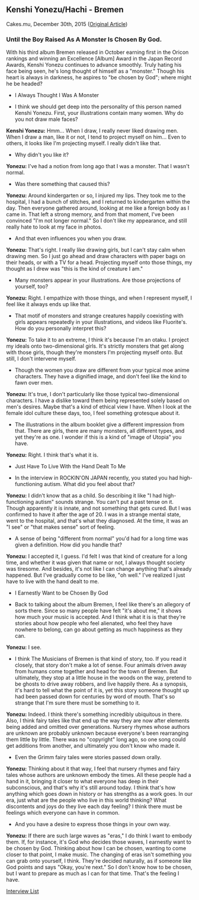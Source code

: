 ## Kenshi Yonezu/Hachi - Bremen

Cakes.mu, December 30th, 2015 ([Original Article](https://cakes.mu/posts/11823))

### Until the Boy Raised As A Monster Is Chosen By God.

With his third album Bremen released in October earning first in the Oricon rankings and winning an Excellence \[Album\] Award in the Japan Record Awards, Kenshi Yonezu continues to advance smoothly. Truly hating his face being seen, he's long thought of himself as a "monster." Though his heart is always in darkness, he aspires to "be chosen by God"; where might he be headed?

- I Always Thought I Was A Monster

- <r>I think we should get deep into the personality of this person named Kenshi Yonezu. First, your illustrations contain many women. Why do you not draw male faces?</r>

**Kenshi Yonezu:** Hmm... When I draw, I really never liked drawing men. When I draw a man, like it or not, I tend to project myself on him... Even to others, it looks like I'm projecting myself. I really didn't like that.

- <r>Why didn't you like it?</r>

**Yonezu:** I've had a notion from long ago that I was a monster. That I wasn't normal.

- <r>Was there something that caused this?</r>

**Yonezu:** Around kindergarten or so, I injured my lips. They took me to the hospital, I had a bunch of stitches, and I returned to kindergarten within the day. Then everyone gathered around, looking at me like a foreign body as I came in. That left a strong memory, and from that moment, I've been convinced "I'm not longer normal." So I don't like my appearance, and still really hate to look at my face in photos.

- <r>And that even influences you when you draw.</r>

**Yonezu:** That's right. I really like drawing girls, but I can't stay calm when drawing men. So I just go ahead and draw characters with paper bags on their heads, or with a TV for a head. Projecting myself onto those things, my thought as I drew was "this is the kind of creature I am."

- <r>Many monsters appear in your illustrations. Are those projections of yourself, too?</r>

**Yonezu:** Right. I empathize with those things, and when I represent myself, I feel like it always ends up like that.

- <r>That motif of monsters and strange creatures happily coexisting with girls appears repeatedly in your illustrations, and videos like Fluorite's. How do you personally interpret this?</r>

**Yonezu:** To take it to an extreme, I think it's because I'm an otaku. I project my ideals onto two-dimensional girls. It's strictly monsters that get along with those girls, though they're monsters I'm projecting myself onto. But still, I don't intervene myself.

- <r>Though the women you draw are different from your typical moe anime characters. They have a dignified image, and don't feel like the kind to fawn over men.</r>

**Yonezu:** It's true, I don't particularly like those typical two-dimensional characters. I have a dislike toward them being represented solely based on men's desires. Maybe that's a kind of ethical view I have. When I look at the female idol culture these days, too, I feel something grotesque about it.

- <r>The illustrations in the album booklet give a different impression from that. There are girls, there are many monsters, all different types, and yet they're as one. I wonder if this is a kind of "image of Utopia" you have.</r>

**Yonezu:** Right. I think that's what it is.

- Just Have To Live With the Hand Dealt To Me

- <r>In the interview in ROCKIN'ON JAPAN recently, you stated you had high-functioning autism. What did you feel about that?</r>

**Yonezu:** I didn't know that as a child. So describing it like "I had high-functioning autism" sounds strange. You can't put a past tense on it. Though apparently it is innate, and not something that gets cured. But I was confirmed to have it after the age of 20. I was in a strange mental state, went to the hospital, and that's what they diagnosed. At the time, it was an "I see" or "that makes sense" sort of feeling.

- <r>A sense of being "different from normal" you'd had for a long time was given a definition. How did you handle that?</r>

**Yonezu:** I accepted it, I guess. I'd felt I was that kind of creature for a long time, and whether it was given that name or not, I always thought society was tiresome. And besides, it's not like I can change anything that's already happened. But I've gradually come to be like, "oh well." I've realized I just have to live with the hand dealt to me.

- I Earnestly Want to be Chosen By God

- <r>Back to talking about the album Bremen, I feel like there's an allegory of sorts there. Since so many people have felt "it's about me," it shows how much your music is accepted. And I think what it is is that they're stories about how people who feel alienated, who feel they have nowhere to belong, can go about getting as much happiness as they can.</r>

**Yonezu:** I see.

- <r>I think The Musicians of Bremen is that kind of story, too. If you read it closely, that story don't make a lot of sense. Four animals driven away from humans come together and head for the town of Bremen. But ultimately, they stop at a little house in the woods on the way, pretend to be ghosts to drive away robbers, and live happily there. As a synopsis, it's hard to tell what the point of it is, yet this story someone thought up had been passed down for centuries by word of mouth. That's so strange that I'm sure there must be something to it.</r>

**Yonezu:** Indeed. I think there's something incredibly ubiquitous in there. Also, I think fairy tales like that end up the way they are now after elements being added and omitted over generations. Nursery rhymes whose authors are unknown are probably unknown because everyone's been rearranging them little by little. There was no "copyright" long ago, so one song could get additions from another, and ultimately you don't know who made it.

- <r>Even the Grimm fairy tales were stories passed down orally.</r>

**Yonezu:** Thinking about it that way, I feel that nursery rhymes and fairy tales whose authors are unknown embody the times. All these people had a hand in it, bringing it closer to what everyone has deep in their subconscious, and that's why it's still around today. I think that's how anything which goes down in history or has strengths as a work goes. In our era, just what are the people who live in this world thinking? What discontents and joys do they live each day feeling? I think there must be feelings which everyone can have in common.

- <r>And you have a desire to express those things in your own way.</r>

**Yonezu:** If there are such large waves as "eras," I do think I want to embody them. If, for instance, it's God who decides those waves, I earnestly want to be chosen by God. Thinking about how I can be chosen, wanting to come closer to that point, I make music. The changing of eras isn't something you can grab onto yourself, I think. They're decided naturally, as if someone like God points and says "Okay, you're next." So I don't know how to be chosen, but I want to prepare as much as I can for that time. That's the feeling I have.

[Interview List](https://www.vgperson.com/./vocalinterview.php)